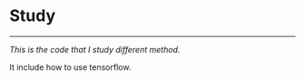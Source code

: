# Study
---------
*This is the code that I study different method.*

It include how to use tensorflow.
